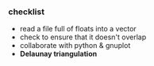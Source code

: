 ### checklist

- read a file full of floats into a vector
- check to ensure that it doesn't overlap
- collaborate with python & gnuplot
- **Delaunay triangulation**
